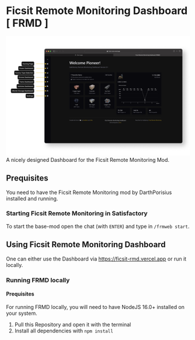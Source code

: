 # Ficsit Remote Monitoring Dashboard [ FRMD ]
![my_image](./docs/assets/features.png)
A nicely designed Dashboard for the Ficsit Remote Monitoring Mod. 

## Prequisites
You need to have the Ficsit Remote Monitoring mod by DarthPorisius installed and running.
### Starting Ficsit Remote Monitoring in Satisfactory
To start the base-mod open the chat (with `ENTER`) and type in `/frmweb start`.

## Using Ficsit Remote Monitoring Dashboard
One can either use the Dashboard via https://ficsit-rmd.vercel.app or run it locally.

### Running FRMD locally
#### Prequisites
For running FRMD locally, you will need to have NodeJS 16.0+ installed on your system.

1. Pull this Repository and open it with the terminal
2. Install all dependencies with `npm install`